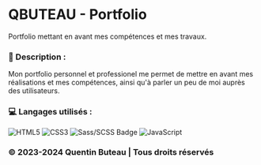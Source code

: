 # QBUTEAU - Portfolio

Portfolio mettant en avant mes compétences et mes travaux.

### 📜 Description :
Mon portfolio personnel et professionel me permet de mettre en avant mes réalisations et mes compétences, ainsi qu'à parler un peu de moi auprès des utilisateurs.

### 💻 Langages utilisés :
![HTML5](https://img.shields.io/badge/html5-%23E34F26.svg?style=for-the-badge&logo=html5&logoColor=white)
![CSS3](https://img.shields.io/badge/css3-%231572B6.svg?style=for-the-badge&logo=css3&logoColor=white)
![Sass/SCSS Badge](https://img.shields.io/badge/Sass/SCSS-CC6699?style=for-the-badge&logo=sass&logoColor=white)
![JavaScript](https://img.shields.io/badge/javascript-%23323330.svg?style=for-the-badge&logo=javascript&logoColor=%23F7DF1E)


### © 2023-2024 Quentin Buteau | Tous droits réservés

